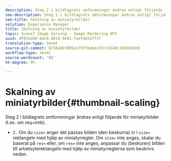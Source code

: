 ```yaml
---
description: Steg 2 i bildlagrets omformningar ändras enligt följande för miniatyrbilder (t.ex. om req=tmb).
seo-description: Steg 2 i bildlagrets omformningar ändras enligt följande för miniatyrbilder (t.ex. om req=tmb).
seo-title: Skalning av miniatyrbilder
solution: Experience Manager
title: Skalning av miniatyrbilder
topic: Scene7 Image Serving - Image Rendering API
uuid: df935d40-84c6-4018-9e41-faef4653ff1f
translation-type: tm+mt
source-git-commit: 87164dbf805a179f7bdeecd7cc6140c3456b61bb
workflow-type: tm+mt
source-wordcount: '93'
ht-degree: 0%

---
```



# Skalning av miniatyrbilder{#thumbnail-scaling}

Steg 2 i bildlagrets omformningar ändras enligt följande för miniatyrbilder (t.ex. om req=tmb).

* `2.` Om du  `size=` anger det passas bilden (den beskurna) in i  `size=` rektangeln med hjälp av miniatyrregler. Om `size=` inte anges, skalar du baserat på `res=` eller, om `res=` inte anges, anpassar du (beskuren) bilden till arbetsyterektangeln med hjälp av miniatyrreglerna som beskrivs nedan.

